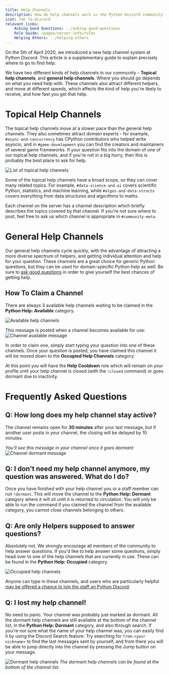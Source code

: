 ```yaml
---
title: Help Channels
description: How do help channels work in the Python Discord community?
icon: fab fa-discord
relevant_links:
    Asking Good Questions: ../asking-good-questions
    Role Guide: /pages/server-info/roles
    Helping Others: ../helping-others
---
```


On the 5th of April 2020, we introduced a new help channel system at Python Discord. This article is a supplementary guide to explain precisely where to go to find help.

We have two different kinds of help channels in our community - **Topical help channels**, and **general help channels**.
Where you should go depends on what you need help with.
These channels also attract different helpers, and move at different speeds, which affects the kind of help you're likely to receive, and how fast you get that help.

# Topical Help Channels

The topical help channels move at a slower pace than the general help channels.
They also sometimes attract domain experts - for example, `#async-and-concurrency` has CPython contributors who helped write asyncio, and in `#game-development` you can find the creators and maintainers of several game frameworks.
If your question fits into the domain of one of our topical help channels, and if you're not in a big hurry, then this is probably the best place to ask for help.

![List of topical help channels](/static/images/content/help_channels/topical_channels.png)

Some of the topical help channels have a broad scope, so they can cover many related topics.
For example, `#data-science-and-ai` covers scientific Python, statistics, and machine learning, while `#algos-and-data-structs` covers everything from data structures and algorithms to maths.

Each channel on the server has a channel description which briefly describes the topics covered by that channel. If you're not sure where to post, feel free to ask us which channel is appropriate in `#community-meta`.

# General Help Channels

Our general help channels cycle quickly, with the advantage of attracting a more diverse spectrum of helpers, and getting individual attention and help for your question. These channels are a great choice for generic Python questions, but they can be used for domain-specific Python help as well. 
Be sure to [ask good questions](../asking-good-questions) in order to give yourself the best chances of getting help. 

## How To Claim a Channel

There are always 3 available help channels waiting to be claimed in the **Python Help: Available** category.

![Available help channels](/static/images/content/help_channels/available_channels.png)

This message is posted when a channel becomes available for use:
![Channel available message](/static/images/content/help_channels/available_message.png)

In order to claim one, simply start typing your question into one of these channels. Once your question is posted, you have claimed this channel it will be moved down to the **Occupied Help Channels** category.

At this point you will have the **Help Cooldown** role which will remain on your profile until your help channel is closed (with the `!closed` command) or goes dormant due to inactivity.

# Frequently Asked Questions

## Q: How long does my help channel stay active?

The channel remains open for **30 minutes** after your last message, but if another user posts in your channel, the closing will be delayed by 10 minutes.

*You'll see this message in your channel once it goes dormant:*
![Channel dormant message](/static/images/content/help_channels/dormant_message.png)

## Q: I don't need my help channel anymore, my question was answered. What do I do?

Once you have finished with your help channel you or a staff member can run `!dormant`. This will move the channel to the **Python Help: Dormant** category where it will sit until it is returned to circulation. You will only be able to run the command if you claimed the channel from the available category, you cannot close channels belonging to others.

## Q: Are only Helpers supposed to answer questions?

Absolutely not. We strongly encourage all members of the community to help answer questions. If you'd like to help answer some questions, simply head over to one of the help channels that are currently in use. These can be found in the **Python Help: Occupied** category.

![Occupied help channels](/static/images/content/help_channels/occupied_channels.png)

Anyone can type in these channels, and users who are particularly helpful [may be offered a chance to join the staff on Python Discord](/pages/server-info/roles/#note-regarding-staff-roles).

## Q: I lost my help channel!

No need to panic.
Your channel was probably just marked as dormant.
All the dormant help channels are still available at the bottom of the channel list, in the **Python Help: Dormant** category, and also through search.
If you're not sure what the name of your help channel was, you can easily find it by using the Discord Search feature.
Try searching for `from:<your nickname>` to find the last messages sent by yourself, and from there you will be able to jump directly into the channel by pressing the Jump button on your message.

![Dormant help channels](/static/images/content/help_channels/dormant_channels.png)
*The dormant help channels can be found at the bottom of the channel list.*
